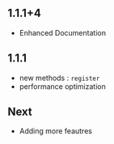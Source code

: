## 1.1.1+4
* Enhanced Documentation

## 1.1.1
* new methods : `register`
* performance optimization

## Next
* Adding more feautres
